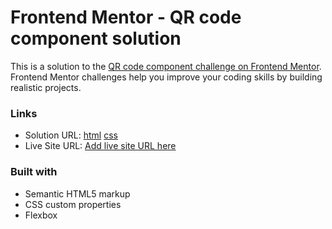 # Frontend Mentor - QR code component solution

This is a solution to the [QR code component challenge on Frontend Mentor](https://www.frontendmentor.io/challenges/qr-code-component-iux_sIO_H). Frontend Mentor challenges help you improve your coding skills by building realistic projects. 


### Links

- Solution URL: 
[html](https://github.com/antonistarzynski/qr-code-component/blob/main/index.html)
[css](https://github.com/antonistarzynski/qr-code-component/blob/main/style.css)
- Live Site URL: [Add live site URL here](https://antonistarzynski.github.io/qr-code-component/)


### Built with

- Semantic HTML5 markup
- CSS custom properties
- Flexbox






